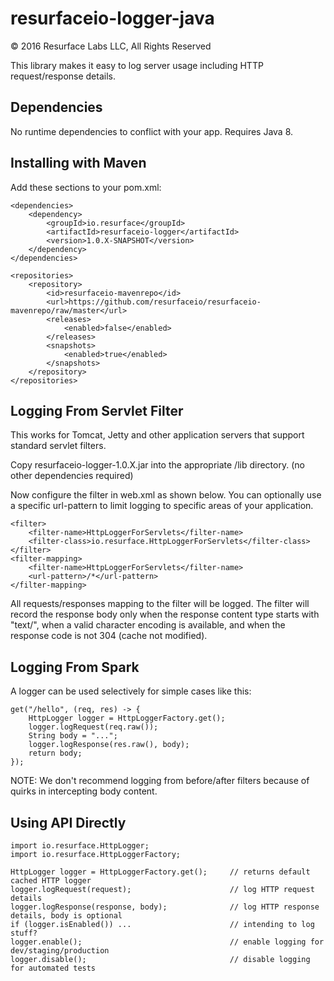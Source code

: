 # resurfaceio-logger-java
&copy; 2016 Resurface Labs LLC, All Rights Reserved

This library makes it easy to log server usage including HTTP request/response details.

## Dependencies

No runtime dependencies to conflict with your app. Requires Java 8.

## Installing with Maven

Add these sections to your pom.xml:

    <dependencies>
        <dependency>
            <groupId>io.resurface</groupId>
            <artifactId>resurfaceio-logger</artifactId>
            <version>1.0.X-SNAPSHOT</version>
        </dependency>
    </dependencies>

    <repositories>
        <repository>
            <id>resurfaceio-mavenrepo</id>
            <url>https://github.com/resurfaceio/resurfaceio-mavenrepo/raw/master</url>
            <releases>
                <enabled>false</enabled>
            </releases>
            <snapshots>
                <enabled>true</enabled>
            </snapshots>
        </repository>
    </repositories>

## Logging From Servlet Filter

This works for Tomcat, Jetty and other application servers that support standard servlet filters.

Copy resurfaceio-logger-1.0.X.jar into the appropriate /lib directory. (no other dependencies required)

Now configure the filter in web.xml as shown below. You can optionally use a specific url-pattern to limit logging to specific areas of your application.

    <filter>
        <filter-name>HttpLoggerForServlets</filter-name>
        <filter-class>io.resurface.HttpLoggerForServlets</filter-class>
    </filter>
    <filter-mapping>
        <filter-name>HttpLoggerForServlets</filter-name>
        <url-pattern>/*</url-pattern>
    </filter-mapping>
    
All requests/responses mapping to the filter will be logged. The filter will record the response body only when the response content type starts with "text/", when a valid 
character encoding is available, and when the response code is not 304 (cache not modified).

## Logging From Spark

A logger can be used selectively for simple cases like this:

    get("/hello", (req, res) -> {
        HttpLogger logger = HttpLoggerFactory.get();
        logger.logRequest(req.raw());
        String body = "...";
        logger.logResponse(res.raw(), body);
        return body;
    });

NOTE: We don't recommend logging from before/after filters because of quirks in intercepting body content.

## Using API Directly

    import io.resurface.HttpLogger;
    import io.resurface.HttpLoggerFactory;
    
    HttpLogger logger = HttpLoggerFactory.get();     // returns default cached HTTP logger
    logger.logRequest(request);                      // log HTTP request details
    logger.logResponse(response, body);              // log HTTP response details, body is optional
    if (logger.isEnabled()) ...                      // intending to log stuff?
    logger.enable();                                 // enable logging for dev/staging/production
    logger.disable();                                // disable logging for automated tests
